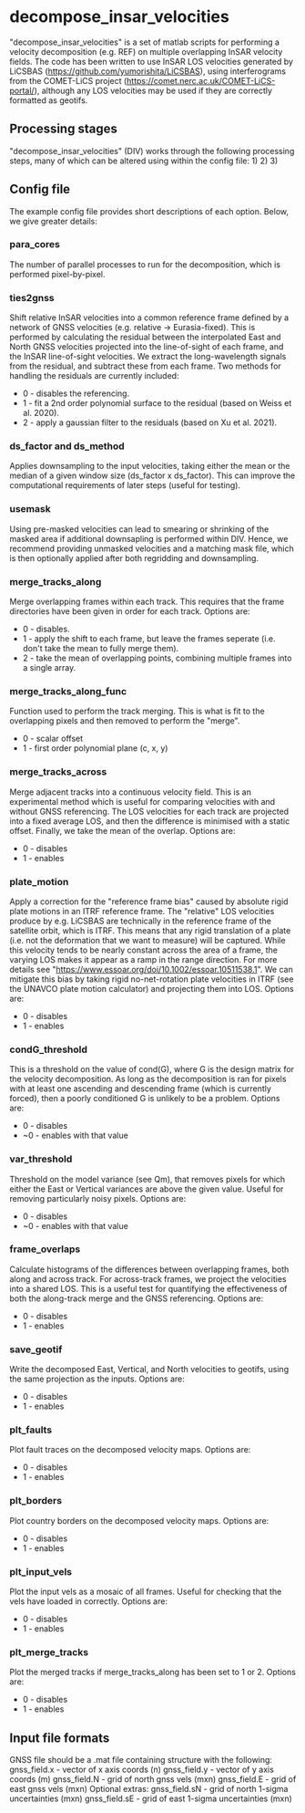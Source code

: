 # decompose_insar_velocities
"decompose_insar_velocities" is a set of matlab scripts for performing a velocity decomposition (e.g. REF) on multiple overlapping InSAR velocity fields.
The code has been written to use InSAR LOS velocities generated by LiCSBAS (https://github.com/yumorishita/LiCSBAS), using interferograms from the COMET-LiCS project (https://comet.nerc.ac.uk/COMET-LiCS-portal/), although any LOS velocities may be used if they are correctly formatted as geotifs.

## Processing stages
"decompose_insar_velocities" (DIV) works through the following processing steps, many of which can be altered using within the config file:
1)
2)
3)

## Config file
The example config file provides short descriptions of each option. Below, we give greater details:

### para_cores
The number of parallel processes to run for the decomposition, which is performed pixel-by-pixel.

### ties2gnss
Shift relative InSAR velocities into a common reference frame defined by a network of GNSS velocities (e.g. relative -> Eurasia-fixed).
This is performed by calculating the residual between the interpolated East and North GNSS velocities projected into the line-of-sight of each frame, and the InSAR line-of-sight velocities.
We extract the long-wavelength signals from the residual, and subtract these from each frame.
Two methods for handling the residuals are currently included:
 - 0 - disables the referencing.
 - 1 - fit a 2nd order polynomial surface to the residual (based on Weiss et al. 2020).
 - 2 - apply a gaussian filter to the residuals (based on Xu et al. 2021).

### ds_factor and ds_method
Applies downsampling to the input velocities, taking either the mean or the median of a given window size (ds_factor x ds_factor).
This can improve the computational requirements of later steps (useful for testing).

### usemask
Using pre-masked velocities can lead to smearing or shrinking of the masked area if additional downsapling is performed within DIV.
Hence, we recommend providing unmasked velocities and a matching mask file, which is then optionally applied after both regridding and downsampling.

### merge_tracks_along
Merge overlapping frames within each track.
This requires that the frame directories have been given in order for each track.
Options are:
 - 0 - disables.
 - 1 - apply the shift to each frame, but leave the frames seperate (i.e. don't take the mean to fully merge them).
 - 2 - take the mean of overlapping points, combining multiple frames into a single array.

### merge_tracks_along_func
Function used to perform the track merging. This is what is fit to the overlapping pixels and then removed to perform the "merge".
 - 0 - scalar offset
 - 1 - first order polynomial plane (c, x, y)

### merge_tracks_across
Merge adjacent tracks into a continuous velocity field.
This is an experimental method which is useful for comparing velocities with and without GNSS referencing.
The LOS velocities for each track are projected into a fixed average LOS, and then the difference is minimised with a static offset.
Finally, we take the mean of the overlap.
Options are:
 - 0 - disables
 - 1 - enables

### plate_motion
Apply a correction for the "reference frame bias" caused by absolute rigid plate motions in an ITRF reference frame.
The "relative" LOS velocities produce by e.g. LiCSBAS are technically in the reference frame of the satellite orbit, which is ITRF.
This means that any rigid translation of a plate (i.e. not the deformation that we want to measure) will be captured.
While this velocity tends to be nearly constant across the area of a frame, the varying LOS makes it appear as a ramp in the range direction.
For more details see "https://www.essoar.org/doi/10.1002/essoar.10511538.1".
We can mitigate this bias by taking rigid no-net-rotation plate velocities in ITRF (see the UNAVCO plate motion calculator) and projecting them into LOS.
Options are:
 - 0 - disables
 - 1 - enables

### condG_threshold
This is a threshold on the value of cond(G), where G is the design matrix for the velocity decomposition.
As long as the decomposition is ran for pixels with at least one ascending and descending frame (which is currently forced), then a poorly conditioned G is unlikely to be a problem.
Options are:
 - 0 - disables
 - ~0 - enables with that value

### var_threshold
Threshold on the model variance (see Qm), that removes pixels for which either the East or Vertical variances are above the given value.
Useful for removing particularly noisy pixels.
Options are:
 - 0 - disables
 - ~0 - enables with that value

### frame_overlaps
Calculate histograms of the differences between overlapping frames, both along and across track.
For across-track frames, we project the velocities into a shared LOS.
This is a useful test for quantifying the effectiveness of both the along-track merge and the GNSS referencing.
Options are:
 - 0 - disables
 - 1 - enables

### save_geotif
Write the decomposed East, Vertical, and North velocities to geotifs, using the same projection as the inputs.
Options are:
 - 0 - disables
 - 1 - enables

### plt_faults
Plot fault traces on the decomposed velocity maps.
Options are:
 - 0 - disables
 - 1 - enables

### plt_borders
Plot country borders on the decomposed velocity maps.
Options are:
 - 0 - disables
 - 1 - enables

### plt_input_vels
Plot the input vels as a mosaic of all frames. Useful for checking that the vels have loaded in correctly.
Options are:
 - 0 - disables
 - 1 - enables

### plt_merge_tracks
Plot the merged tracks if merge_tracks_along has been set to 1 or 2.
Options are:
 - 0 - disables
 - 1 - enables


## Input file formats

GNSS file should be a .mat file containing structure with the following:
  gnss_field.x - vector of x axis coords (n)
  gnss_field.y - vector of y axis coords (m)
  gnss_field.N - grid of north gnss vels (mxn)
  gnss_field.E - grid of east gnss vels (mxn)
Optional extras:
  gnss_field.sN - grid of north 1-sigma uncertainties (mxn)
  gnss_field.sE - grid of east 1-sigma uncertainties (mxn)
